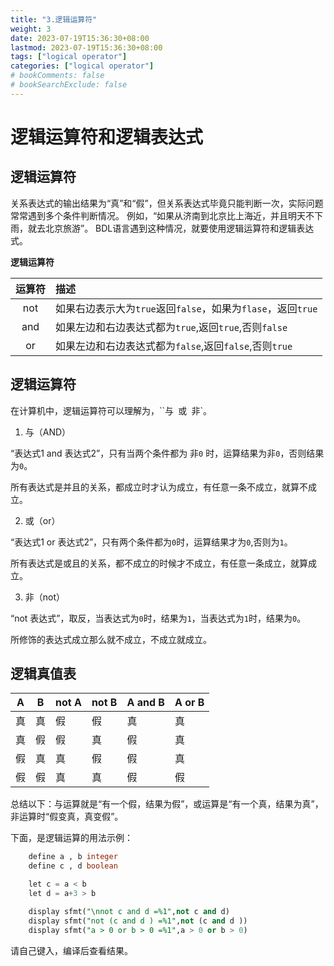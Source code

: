 ```yaml
---
title: "3.逻辑运算符"
weight: 3
date: 2023-07-19T15:36:30+08:00
lastmod: 2023-07-19T15:36:30+08:00
tags: ["logical operator"]
categories: ["logical operator"]
# bookComments: false
# bookSearchExclude: false
---
```


# 逻辑运算符和逻辑表达式

## 逻辑运算符

关系表达式的输出结果为“真”和“假”，但关系表达式毕竟只能判断一次，实际问题常常遇到多个条件判断情况。
例如，“如果从济南到北京比上海近，并且明天不下雨，就去北京旅游”。
BDL语言遇到这种情况，就要使用逻辑运算符和逻辑表达式。

**逻辑运算符**

运算符|描述
:---:|:---------
not|如果右边表示大为`true`返回`false`，如果为`flase`，返回`true`
and|如果左边和右边表达式都为`true`,返回`true`,否则`false`
or|如果左边和右边表达式都为`false`,返回`false`,否则`true`

## 逻辑运算符

在计算机中，逻辑运算符可以理解为，``与` `或` `非`。

1. 与（AND）

“表达式1 and 表达式2”，只有当两个条件都为 非`0` 时，运算结果为非`0`，否则结果为`0`。

所有表达式是并且的关系，都成立时才认为成立，有任意一条不成立，就算不成立。

2. 或（or）

“表达式1 or 表达式2”，只有两个条件都为`0`时，运算结果才为`0`,否则为`1`。

所有表达式是或且的关系，都不成立的时候才不成立，有任意一条成立，就算成立。

3. 非（not）

“not 表达式”，取反，当表达式为`0`时，结果为`1`，当表达式为`1`时，结果为`0`。

所修饰的表达式成立那么就不成立，不成立就成立。

## 逻辑真值表

A|B|not A|not B|A and B|A or B
-|-|-----|-----|-------|------
真|真|假|假|真|真
真|假|假|真|假|真
假|真|真|假|假|真
假|假|真|真|假|假

总结以下：与运算就是“有一个假，结果为假”，或运算是“有一个真，结果为真”，非运算时“假变真，真变假”。

下面，是逻辑运算的用法示例：

```sql
    define a , b integer
    define c , d boolean

    let c = a < b
    let d = a+3 > b

    display sfmt("\nnot c and d =%1",not c and d)
    display sfmt("not (c and d ) =%1",not (c and d ))
    display sfmt("a > 0 or b > 0 =%1",a > 0 or b > 0)
```

请自己键入，编译后查看结果。